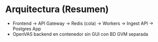 # Arquitectura (Resumen)
- Frontend → API Gateway → Redis (cola) → Workers → Ingest API → Postgres App
- OpenVAS backend en contenedor sin GUI con BD GVM separada
